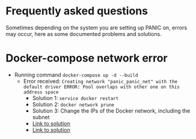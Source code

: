 # Frequently asked questions

Sometimes depending on the system you are setting up PANIC on, errors may occur, here as some documented problems and solutions.

# Docker-compose network error

- Running command `docker-compose up -d --build`
  - Error received: `Creating network "panic_panic_net" with the default driver ERROR: Pool overlaps with other one on this address space`
    - Solution 1: `service docker restart`
    - Solution 2: `docker network prune`
    - Solution 3: Change the IPs of the Docker network, including the subnet
    - [Link to solution](https://github.com/maxking/docker-mailman/issues/85)
    - [Link to solution](https://stackoverflow.com/questions/50514275/docker-bridge-conflicts-with-host-network)
